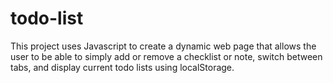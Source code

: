 # todo-list

This project uses Javascript to create a dynamic web page that allows the user to be able to simply add or remove a checklist or note, switch between tabs, and display current todo lists using localStorage.